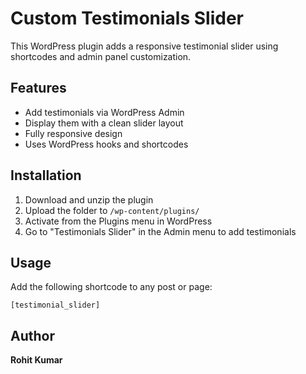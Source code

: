 # Custom Testimonials Slider

This WordPress plugin adds a responsive testimonial slider using shortcodes and admin panel customization.

## Features
- Add testimonials via WordPress Admin
- Display them with a clean slider layout
- Fully responsive design
- Uses WordPress hooks and shortcodes

## Installation
1. Download and unzip the plugin
2. Upload the folder to `/wp-content/plugins/`
3. Activate from the Plugins menu in WordPress
4. Go to "Testimonials Slider" in the Admin menu to add testimonials

## Usage
Add the following shortcode to any post or page:

```
[testimonial_slider]
```

## Author
**Rohit Kumar**
